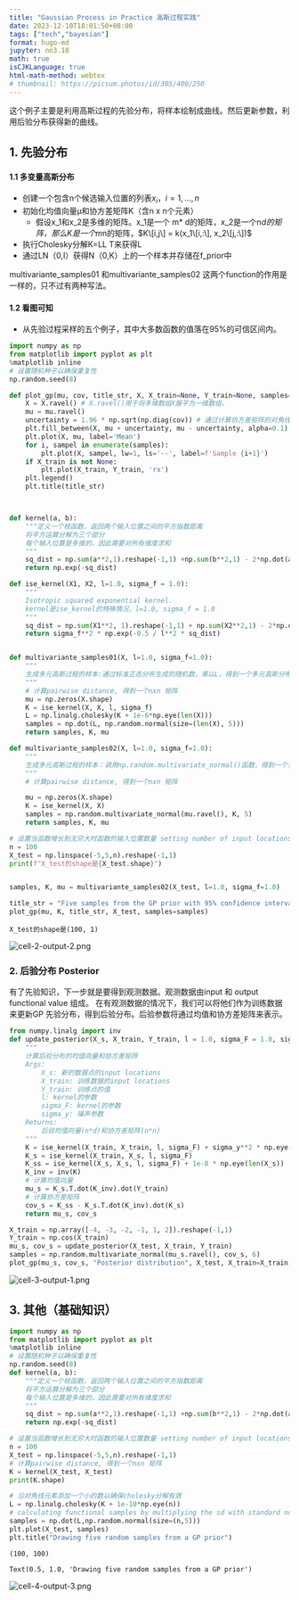 ```yaml
---
title: "Gaussian Process in Practice 高斯过程实践"
date: 2023-12-10T18:01:50+08:00  
tags: ["tech","bayesian"]
format: hugo-md
jupyter: nn3.10
math: true
isCJKLanguage: true
html-math-method: webtex
# thumbnail: https://picsum.photos/id/305/400/250
---
```


这个例子主要是利用高斯过程的先验分布，将样本绘制成曲线。然后更新参数，利用后验分布获得新的曲线。

## 1. 先验分布

#### 1.1 多变量高斯分布

-   创建一个包含n个候选输入位置的列表${x_i，i=1,...,n}$
-   初始化均值向量μ和协方差矩阵K（含n x n个元素）
    -   假设x_1和x_2是多维的矩阵。x_1是一个 m\* d的矩阵，x_2是一个n*d的矩阵，那么K是一个m*n的矩阵，$K\[i,j\] = k(x_1\[i,:\], x_2\[j,:\])$
-   执行Cholesky分解K=LL T来获得L
-   通过LN（0,I）获得N（0,K）上的一个样本并存储在f_prior中

multivariante_samples01 和multivariante_samples02 这两个function的作用是一样的，只不过有两种写法。

#### 1.2 看图可知

-   从先验过程采样的五个例子，其中大多数函数的值落在95%的可信区间内。

``` python
import numpy as np
from matplotlib import pyplot as plt
%matplotlib inline
# 设置随机种子以确保重复性
np.random.seed(8)

def plot_gp(mu, cov, title_str, X, X_train=None, Y_train=None, samples=[] ):
    X = X.ravel() # X.ravel()用于将多维数组X展平为一维数组。
    mu = mu.ravel()
    uncertainty = 1.96 * np.sqrt(np.diag(cov)) # 通过计算协方差矩阵的对角线元素的平方根，可以得到每个参数的标准差。乘以 1.96，可以得到一个置信区间，表示该参数的不确定性范围。
    plt.fill_between(X, mu + uncertainty, mu - uncertainty, alpha=0.1)
    plt.plot(X, mu, label='Mean')
    for i, sampel in enumerate(samples):
        plt.plot(X, sampel, lw=1, ls='--', label=f'Sample {i+1}')
    if X_train is not None:
        plt.plot(X_train, Y_train, 'rx')
    plt.legend()
    plt.title(title_str)



def kernel(a, b):
    """定义一个核函数，返回两个输入位置之间的平方指数距离
    将平方运算分解为三个部分
    每个输入位置是多维的，因此需要对所有维度求和
    """
    sq_dist = np.sum(a**2,1).reshape(-1,1) +np.sum(b**2,1) - 2*np.dot(a,b.T)
    return np.exp(-sq_dist)

def ise_kernel(X1, X2, l=1.0, sigma_f = 1.0):
    """
    Isotropic squared exponential kernel.
    kernel是ise_kernel的特殊情况，l=1.0, sigma_f = 1.0
    """
    sq_dist = np.sum(X1**2, 1).reshape(-1,1) + np.sum(X2**2,1) - 2*np.dot(X1,X2.T)
    return sigma_f**2 * np.exp(-0.5 / l**2 * sq_dist)


def multivariante_samples01(X, l=1.0, sigma_f=1.0):
    """
    生成多元高斯过程的样本:通过标准正态分布生成的随机数，乘以L，得到一个多元高斯分布的随机数
    """
    # 计算pairwise distance, 得到一个nxn 矩阵
    mu = np.zeros(X.shape)
    K = ise_kernel(X, X, l, sigma_f)
    L = np.linalg.cholesky(K + 1e-6*np.eye(len(X)))
    samples = np.dot(L, np.random.normal(size=(len(X), 5)))
    return samples, K, mu

def multivariante_samples02(X, l=1.0, sigma_f=1.0):
    """
    生成多元高斯过程的样本：调用np.random.multivariate_normal()函数，得到一个多元高斯分布的随机数
    """
    # 计算pairwise distance, 得到一个nxn 矩阵

    mu = np.zeros(X.shape)
    K = ise_kernel(X, X)
    samples = np.random.multivariate_normal(mu.ravel(), K, 5)
    return samples, K, mu

# 设置当函数增长到无穷大时函数的输入位置数量 setting number of input locations which approximates a function when growing to infinity
n = 100
X_test = np.linspace(-5,5,n).reshape(-1,1) 
print(f"X_test的shape是{X_test.shape}")


samples, K, mu = multivariante_samples02(X_test, l=1.0, sigma_f=1.0)

title_str = "Five samples from the GP prior with 95% confidence intervals"
plot_gp(mu, K, title_str, X_test, samples=samples)
```

    X_test的shape是(100, 1)


![cell-2-output-2.png](/img/20231210/cell-2-output-2.png)

### 2. 后验分布 Posterior
有了先验知识，下一步就是要得到观测数据。观测数据由input 和 output functional value 组成。 在有观测数据的情况下，我们可以将他们作为训练数据来更新GP 先验分布，得到后验分布。后验参数将通过均值和协方差矩阵来表示。

``` python
from numpy.linalg import inv
def update_posterior(X_s, X_train, Y_train, l = 1.0, sigma_F = 1.0, sigma_y = 1e-8):
    """
    计算后验分布的均值向量和协方差矩阵
    Args:
        X_s: 新的数据点的input locations
        X_train: 训练数据的input locations
        Y_train: 训练点的值
        l: kernel的参数
        sigma_F: kernel的参数
        sigma_y: 噪声参数
    Returns:
        后验均值向量(n*d)和协方差矩阵(n*n)
    """
    K = ise_kernel(X_train, X_train, l, sigma_F) + sigma_y**2 * np.eye(len(X_train))
    K_s = ise_kernel(X_train, X_s, l, sigma_F)
    K_ss = ise_kernel(X_s, X_s, l, sigma_F) + 1e-8 * np.eye(len(X_s))
    K_inv = inv(K)
    # 计算均值向量
    mu_s = K_s.T.dot(K_inv).dot(Y_train)
    # 计算协方差矩阵
    cov_s = K_ss - K_s.T.dot(K_inv).dot(K_s)
    return mu_s, cov_s

X_train = np.array([-4, -3, -2, -1, 1, 2]).reshape(-1,1)
Y_train = np.cos(X_train)
mu_s, cov_s = update_posterior(X_test, X_train, Y_train)
samples = np.random.multivariate_normal(mu_s.ravel(), cov_s, 6)
plot_gp(mu_s, cov_s, "Posterior distribution", X_test, X_train=X_train, Y_train=Y_train, samples=samples)
```



![cell-3-output-1.png](/img/20231210/cell-3-output-1.png)

## 3. 其他（基础知识）

``` python
import numpy as np
from matplotlib import pyplot as plt
%matplotlib inline
# 设置随机种子以确保重复性
np.random.seed(8)
def kernel(a, b):
    """定义一个核函数，返回两个输入位置之间的平方指数距离
    将平方运算分解为三个部分
    每个输入位置是多维的，因此需要对所有维度求和
    """
    sq_dist = np.sum(a**2,1).reshape(-1,1) +np.sum(b**2,1) - 2*np.dot(a,b.T)
    return np.exp(-sq_dist)

# 设置当函数增长到无穷大时函数的输入位置数量 setting number of input locations which approximates a function when growing to infinity
n = 100
X_test = np.linspace(-5,5,n).reshape(-1,1) 
# 计算pairwise distance, 得到一个nxn 矩阵
K = kernel(X_test, X_test)
print(K.shape)

# 沿对角线元素添加一个小的数以确保cholesky分解有效
L = np.linalg.cholesky(K + 1e-10*np.eye(n))
# calculating functional samples by multiplying the sd with standard normal samples
samples = np.dot(L,np.random.normal(size=(n,5)))
plt.plot(X_test, samples)
plt.title("Drawing five random samples from a GP prior")
```

    (100, 100)

    Text(0.5, 1.0, 'Drawing five random samples from a GP prior')



![cell-4-output-3.png](/img/20231210/cell-4-output-3.png)